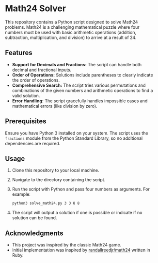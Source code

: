 

# Math24 Solver

This repository contains a Python script designed to solve Math24 problems. Math24 is a challenging mathematical puzzle where four numbers must be used with basic arithmetic operations (addition, subtraction, multiplication, and division) to arrive at a result of 24.

## Features

- **Support for Decimals and Fractions:** The script can handle both decimal and fractional inputs.
- **Order of Operations:** Solutions include parentheses to clearly indicate the order of operations.
- **Comprehensive Search:** The script tries various permutations and combinations of the given numbers and arithmetic operations to find a valid solution.
- **Error Handling:** The script gracefully handles impossible cases and mathematical errors (like division by zero).

## Prerequisites

Ensure you have Python 3 installed on your system. The script uses the `fractions` module from the Python Standard Library, so no additional dependencies are required.

## Usage

1. Clone this repository to your local machine.
2. Navigate to the directory containing the script.
3. Run the script with Python and pass four numbers as arguments. For example:

   ```bash
   python3 solve_math24.py 3 3 8 8
   ```

4. The script will output a solution if one is possible or indicate if no solution can be found.


## Acknowledgments

- This project was inspired by the classic Math24 game.
- Initial implementation was inspired by [randallreedjr/math24](https://github.com/randallreedjr/math24) written in Ruby.
